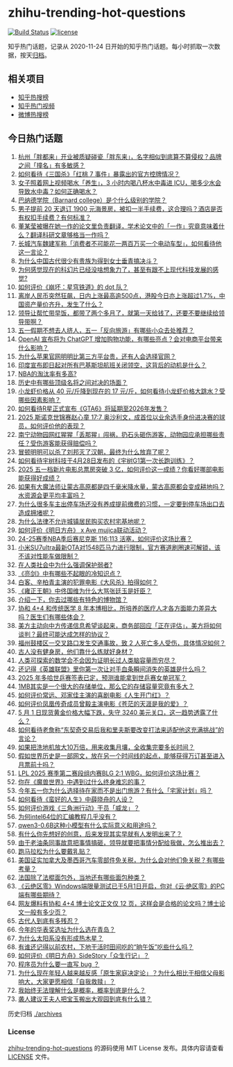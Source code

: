 # zhihu-trending-hot-questions

[![Build Status](https://github.com/justjavac/zhihu-trending-hot-questions/workflows/ci/badge.svg?branch=master)](https://github.com/justjavac/zhihu-trending-hot-questions/actions)
[![license](https://img.shields.io/github/license/justjavac/zhihu-trending-hot-questions)](https://github.com/justjavac/zhihu-trending-hot-questions/blob/master/LICENSE)

知乎热门话题，记录从 2020-11-24
日开始的知乎热门话题。每小时抓取一次数据，按天[归档](./archives)。

## 相关项目

- [知乎热搜榜](https://github.com/justjavac/zhihu-trending-top-search)
- [知乎热门视频](https://github.com/justjavac/zhihu-trending-hot-video)
- [微博热搜榜](https://github.com/justjavac/weibo-trending-hot-search)

## 今日热门话题

<!-- BEGIN -->
<!-- 最后更新时间 Sat May 03 2025 12:10:07 GMT+0800 (China Standard Time) -->

1. [杭州「胖都来」开业被质疑碰瓷「胖东来」，名字相似到底算不算侵权？品牌之间「撞名」有多敏感？](https://www.zhihu.com/question/1901747560105862000)
1. [如何看待《三国杀》「红桃 7 事件」暴露出的官方控牌情况？](https://www.zhihu.com/question/1900843010197022200)
1. [女子照着网上视频喝水「养生」，3 小时内喝八杯水中毒进 ICU，喝多少水会导致水中毒？如何正确喝水？](https://www.zhihu.com/question/1900954093507278600)
1. [巴纳德学院（Barnard college）是个什么级别的学院？](https://www.zhihu.com/question/1900833245593047000)
1. [男子提前 20 天退订 1900 元海景房，被扣一半手续费，这合理吗？酒店是否有权扣手续费？有何标准？](https://www.zhihu.com/question/1899920689122731500)
1. [董某莹被曝在她一作的论文里负责翻译，学术论文中的「一作」究竟意味着什么？翻译科研文章够格当一作吗？](https://www.zhihu.com/question/1901664680163898400)
1. [长城汽车魏建军称「消费者不可能花一两百万买一个电动车型」，如何看待他这一言论？](https://www.zhihu.com/question/1901528443679639600)
1. [为什么中国古代很少有贵族为得到女士垂青搞决斗？](https://www.zhihu.com/question/11858157948)
1. [为何感觉现在的科幻片已经没啥想象力了，甚至有跟不上现代科技发展的感觉?](https://www.zhihu.com/question/597280945)
1. [如何评价《崩坏：星穹铁道》的 dot 队？](https://www.zhihu.com/question/1901701346681415000)
1. [离岸人民币突然狂飙，日内上涨最高逾500点，港股今日亦上涨超过1.7%，中国资产量价齐升，发生了什么？](https://www.zhihu.com/question/1901723303523125000)
1. [领导让帮忙带早饭，都带了两个多月了，就第一天给钱了，还要不要继续给领导带啊？](https://www.zhihu.com/question/1895052402471728600)
1. [五一假期不想去人挤人，五一「反向旅游」有哪些小众去处推荐？](https://www.zhihu.com/question/1896956298278429200)
1. [OpenAI 宣布将为 ChatGPT 增加购物功能，有哪些亮点？会对电商平台带来什么影响？](https://www.zhihu.com/question/1900490898711748600)
1. [为什么苹果官网明明比第三方平台贵，还有人会选择官网？](https://www.zhihu.com/question/518666609)
1. [印度宣布即日起对所有巴基斯坦航班关闭领空，这背后的动机是什么？](https://www.zhihu.com/question/1901576688212637400)
1. [NBA的淘汰率有多高?](https://www.zhihu.com/question/346734639)
1. [历史中有哪些顶级名将之间对决的场面？](https://www.zhihu.com/question/654585178)
1. [小龙虾价格从 40 元/斤降到现在的 17 元/斤，如何看待小龙虾价格大跳水？受哪些因素影响？](https://www.zhihu.com/question/1900983268733584100)
1. [如何看待R星正式宣布《GTA6》将延期至2026年发售？](https://www.zhihu.com/question/1901722808595232000)
1. [2025 斯诺克世锦赛赵心童 17:7 奥沙利文，成首位以业余选手身份进决赛的球员，如何评价他的表现？](https://www.zhihu.com/question/1901852850985863200)
1. [南宁动物园网红猩猩「丢那猩」闯祸，扔石头砸伤游客，动物园应承担哪些责任？受伤游客能获得赔偿吗？](https://www.zhihu.com/question/1901408051401029600)
1. [冒顿明明可以杀了刘邦灭了汉朝，最终为什么放弃了呢？](https://www.zhihu.com/question/12718510124)
1. [如何看待宇树科技于4月28日发布的《宇树G1第一次长跑训练》？](https://www.zhihu.com/question/1900516004011943400)
1. [2025 五一档新片电影总票房突破 3 亿，如何评价这一成绩？你看好哪部电影能获得好成绩？](https://www.zhihu.com/question/1901037574505591000)
1. [如果有大魔法师让蒙古高原都是四千毫米降水量，蒙古高原都会变成耕地吗？水资源会更平均丰富吗？](https://www.zhihu.com/question/1900157991992420400)
1. [为什么很多车主出停车场还没有养成提前缴费的习惯，一定要到停车场出口去造成拥堵呢？](https://www.zhihu.com/question/1900829324363413000)
1. [为什么法律不允许城镇居民购买农村宅基地呢？](https://www.zhihu.com/question/13524300130)
1. [如何评价《明日方舟》 x Ave mujica联动活动？](https://www.zhihu.com/question/1899580294417356500)
1. [24-25赛季NBA季后赛尼克斯 116:113 活塞，如何评价这场比赛？](https://www.zhihu.com/question/1901584048268220200)
1. [小米SU7ultra最新OTA对1548匹马力进行限制，官方赛道刷圈速可解锁，该不该对性能车做限制？](https://www.zhihu.com/question/1901250394950201600)
1. [在人类社会中为什么强调保护弱者?](https://www.zhihu.com/question/26774858)
1. [《亮剑》中有哪些不起眼的冷知识点？](https://www.zhihu.com/question/361922923)
1. [白客、辛柏青主演的犯罪电影《大风杀》拍得如何？](https://www.zhihu.com/question/1900585709988983300)
1. [《雍正王朝》中佟国维为什么大骂张廷玉是奸臣？](https://www.zhihu.com/question/564497758)
1. [介绍一下，你去过哪些有特色的博物馆？](https://www.zhihu.com/question/15590508160)
1. [协和 4+4 和传统医学 8 年本博相比，所培养的医疗人才各方面能力差异大吗？医生们有哪些体会？](https://www.zhihu.com/question/1900963107553114000)
1. [美方主动向中方传递信息希望谈起来，商务部回应「正在评估」，美方将如何谈判？最终可能达成怎样的协议？](https://www.zhihu.com/question/1901553333975611400)
1. [福州鼓楼区一交叉路口发生交通事故，致 2 人死亡多人受伤，具体情况如何？](https://www.zhihu.com/question/1901751205400680200)
1. [古人没有健身房，他们靠什么练就好身材？](https://www.zhihu.com/question/1889312332393453300)
1. [人类可探索的数学会不会因为证明长过人类脑容量而穷尽？](https://www.zhihu.com/question/361571271)
1. [还记得《英雄联盟》里你第一次让对手血条瞬间消失的英雄是什么吗？](https://www.zhihu.com/question/581519880)
1. [2025 年多哈世乒赛签表已定，预测谁能拿到世乒赛女单冠军？](https://www.zhihu.com/question/1901252714911995600)
1. [1MB其实是一个很大的存储单位，那么它的存储容量究竟有多大？](https://www.zhihu.com/question/1898646932458563300)
1. [如何评价常远、邓家佳主演的喜剧电影《人生开门红》？](https://www.zhihu.com/question/1900303574958864100)
1. [如何评价凤凰传奇成员曾毅主演电影《苍茫的天涯是我的爱》？](https://www.zhihu.com/question/1898014896995664400)
1. [5 月 1 日现货黄金价格大幅下跌，失守 3240 美元关口，这一趋势透露了什么？](https://www.zhihu.com/question/1901293299689587200)
1. [如何看待老詹称“东契奇交易后我和里夫斯要改变打法来适配他这充满挑战”的言论？](https://www.zhihu.com/question/1901349630429602800)
1. [如果把洗地机放大10万倍，用来收集月壤，全收集完要多长时间？](https://www.zhihu.com/question/14977635914)
1. [假如世界历史是一部网文，放在另一个时间线的起点，能够获得万订甚至进入月票前十吗？](https://www.zhihu.com/question/1900606631454185000)
1. [LPL 2025 赛季第二赛段组内赛BLG 2:1 WBG，如何评价这场比赛？](https://www.zhihu.com/question/1901725596272264000)
1. [你在《魔兽世界》中遇到过什么终身难忘的事？](https://www.zhihu.com/question/34919776)
1. [今年五一你为什么选择待在家而不是出门旅游？有什么「宅家计划」吗？](https://www.zhihu.com/question/1899896527788402700)
1. [如何看待《蛮好的人生》中薛晓舟的人设？](https://www.zhihu.com/question/1897577627465794000)
1. [如何评价游戏《三角洲行动》干员「威龙」？](https://www.zhihu.com/question/13193452471)
1. [为何intel64位的汇编教程几乎没有？](https://www.zhihu.com/question/59928781)
1. [qwen3-0.6B这种小模型有什么实际意义和用途吗？](https://www.zhihu.com/question/1900664888608691200)
1. [有什么你先想好的创意，后来发现其实早就有人发明出来了？](https://www.zhihu.com/question/307464793)
1. [由于老油条同事故意把事情搞砸，领导就要把事情分配给我做，怎么推出去？](https://www.zhihu.com/question/1900502007531414300)
1. [跑马拉松为什么要戴乳贴？](https://www.zhihu.com/question/327153609)
1. [美国证实加拿大及墨西哥汽车零部件免关税，为什么会对他们免关税？有哪些考量？](https://www.zhihu.com/question/1901549389404661500)
1. [法国除了法棍面包外，当地还有哪些面包种类？](https://www.zhihu.com/question/1895489080797676000)
1. [《云绝区零》Windows端限量测试已于5月1日开启，你对《云·绝区零》的PC端有哪些期待？](https://www.zhihu.com/question/1901244800092607500)
1. [网友爆料有协和 4+4 博士论文正文仅 12 页，这样会是合格的论文吗？博士论文一般有多少页？](https://www.zhihu.com/question/1900988315747971000)
1. [古代人到底有多残忍？](https://www.zhihu.com/question/65105151)
1. [今年的华表奖选址为什么选在青岛？](https://www.zhihu.com/question/1898980897258202600)
1. [为什么太阳系没有形成热木星？](https://www.zhihu.com/question/353705904)
1. [有谁还记得以前农村，下地干活时田间吃的“晌午饭”吃些什么吗？](https://www.zhihu.com/question/1900224272942740500)
1. [如何评价《明日方舟》SideStory「众生行记」？](https://www.zhihu.com/question/1901367807398115300)
1. [程序员为什么要一直写 bug ？](https://www.zhihu.com/question/647081950)
1. [为什么现在年轻人越来越反感「原生家庭决定论」？为什么相比于相信父母影响大，大家更愿相信「自我救赎」？](https://www.zhihu.com/question/1900479659168203800)
1. [我始终无法理解什么是概率，概率到底是什么？](https://www.zhihu.com/question/524526562)
1. [袭人建议王夫人把宝玉搬出大观园到底有什么错？](https://www.zhihu.com/question/1894289274750362000)

<!-- END -->

历史归档 [./archives](./archives)

### License

[zhihu-trending-hot-questions](https://github.com/justjavac/zhihu-trending-hot-questions)
的源码使用 MIT License 发布。具体内容请查看 [LICENSE](./LICENSE) 文件。
